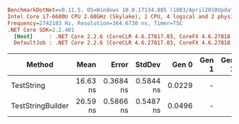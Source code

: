 ``` ini

BenchmarkDotNet=v0.11.5, OS=Windows 10.0.17134.885 (1803/April2018Update/Redstone4)
Intel Core i7-6600U CPU 2.60GHz (Skylake), 1 CPU, 4 logical and 2 physical cores
Frequency=2742183 Hz, Resolution=364.6730 ns, Timer=TSC
.NET Core SDK=2.2.401
  [Host]     : .NET Core 2.2.6 (CoreCLR 4.6.27817.03, CoreFX 4.6.27818.02), 64bit RyuJIT
  DefaultJob : .NET Core 2.2.6 (CoreCLR 4.6.27817.03, CoreFX 4.6.27818.02), 64bit RyuJIT


```
|            Method |     Mean |     Error |    StdDev |  Gen 0 | Gen 1 | Gen 2 | Allocated |
|------------------ |---------:|----------:|----------:|-------:|------:|------:|----------:|
|        TestString | 16.63 ns | 0.3684 ns | 0.5844 ns | 0.0229 |     - |     - |      48 B |
| TestStringBuilder | 26.59 ns | 0.5866 ns | 0.5487 ns | 0.0496 |     - |     - |     104 B |
